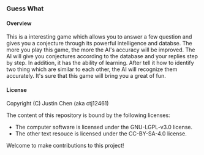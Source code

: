 ### Guess What
#### Overview
This is a interesting game which allows you to answer a few question
and gives you a conjecture through its powerful intelligence and databse.
The more you play this game, the more the AI's accuracy will be improved.
The AI will give you conjectures according to the database and your replies
step by step. In addition, it has the ability of learning. After tell it how
to identify two thing which are similar to each other, the AI will recognize
them accurately. It's sure that this game will bring you a great of fun.

#### License
Copyright (C) Justin Chen (aka ctj12461)

The content of this repository is bound by the following licenses:
 - The computer software is licensed under the GNU-LGPL-v3.0 license.
 - The other text resouce is licensed under the CC-BY-SA-4.0 license.

Welcome to make contributions to this project!